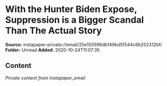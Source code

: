 # With the Hunter Biden Expose, Suppression is a Bigger Scandal Than The Actual Story

**Source:** instapaper-private://email/25e150596db149bd5f544c6b252312bf/
**Folder:** Unread
**Added:** 2020-10-24T11:07:35




## Content
*Private content from instapaper_email*
